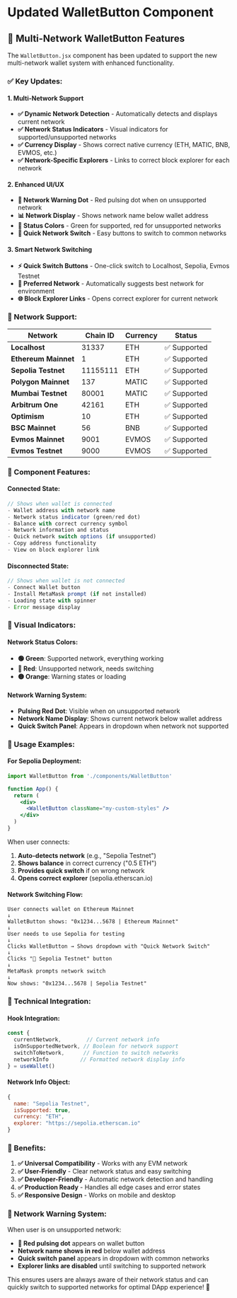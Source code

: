 # Updated WalletButton Component

## 🚀 **Multi-Network WalletButton Features**

The `WalletButton.jsx` component has been updated to support the new multi-network wallet system with enhanced functionality.

### **✅ Key Updates:**

#### **1. Multi-Network Support**
- **✅ Dynamic Network Detection** - Automatically detects and displays current network
- **✅ Network Status Indicators** - Visual indicators for supported/unsupported networks
- **✅ Currency Display** - Shows correct native currency (ETH, MATIC, BNB, EVMOS, etc.)
- **✅ Network-Specific Explorers** - Links to correct block explorer for each network

#### **2. Enhanced UI/UX**
- **🔴 Network Warning Dot** - Red pulsing dot when on unsupported network
- **📊 Network Display** - Shows network name below wallet address
- **🎨 Status Colors** - Green for supported, red for unsupported networks
- **🔗 Quick Network Switch** - Easy buttons to switch to common networks

#### **3. Smart Network Switching**
- **⚡ Quick Switch Buttons** - One-click switch to Localhost, Sepolia, Evmos Testnet
- **🔄 Preferred Network** - Automatically suggests best network for environment
- **🌐 Block Explorer Links** - Opens correct explorer for current network

### **🎯 Network Support:**

| Network | Chain ID | Currency | Status |
|---------|----------|----------|---------|
| **Localhost** | 31337 | ETH | ✅ Supported |
| **Ethereum Mainnet** | 1 | ETH | ✅ Supported |
| **Sepolia Testnet** | 11155111 | ETH | ✅ Supported |
| **Polygon Mainnet** | 137 | MATIC | ✅ Supported |
| **Mumbai Testnet** | 80001 | MATIC | ✅ Supported |
| **Arbitrum One** | 42161 | ETH | ✅ Supported |
| **Optimism** | 10 | ETH | ✅ Supported |
| **BSC Mainnet** | 56 | BNB | ✅ Supported |
| **Evmos Mainnet** | 9001 | EVMOS | ✅ Supported |
| **Evmos Testnet** | 9000 | EVMOS | ✅ Supported |

### **🔧 Component Features:**

#### **Connected State:**
```jsx
// Shows when wallet is connected
- Wallet address with network name
- Network status indicator (green/red dot)
- Balance with correct currency symbol
- Network information and status
- Quick network switch options (if unsupported)
- Copy address functionality
- View on block explorer link
```

#### **Disconnected State:**
```jsx
// Shows when wallet is not connected
- Connect Wallet button
- Install MetaMask prompt (if not installed)
- Loading state with spinner
- Error message display
```

### **🎨 Visual Indicators:**

#### **Network Status Colors:**
- **🟢 Green**: Supported network, everything working
- **🔴 Red**: Unsupported network, needs switching
- **🟡 Orange**: Warning states or loading

#### **Network Warning System:**
- **Pulsing Red Dot**: Visible when on unsupported network
- **Network Name Display**: Shows current network below wallet address
- **Quick Switch Panel**: Appears in dropdown when network not supported

### **🚀 Usage Examples:**

#### **For Sepolia Deployment:**
```jsx
import WalletButton from './components/WalletButton'

function App() {
  return (
    <div>
      <WalletButton className="my-custom-styles" />
    </div>
  )
}
```

When user connects:
1. **Auto-detects network** (e.g., "Sepolia Testnet")
2. **Shows balance** in correct currency ("0.5 ETH")
3. **Provides quick switch** if on wrong network
4. **Opens correct explorer** (sepolia.etherscan.io)

#### **Network Switching Flow:**
```
User connects wallet on Ethereum Mainnet
↓
WalletButton shows: "0x1234...5678 | Ethereum Mainnet" 
↓ 
User needs to use Sepolia for testing
↓
Clicks WalletButton → Shows dropdown with "Quick Network Switch"
↓
Clicks "🧪 Sepolia Testnet" button
↓
MetaMask prompts network switch
↓ 
Now shows: "0x1234...5678 | Sepolia Testnet"
```

### **🔧 Technical Integration:**

#### **Hook Integration:**
```jsx
const {
  currentNetwork,        // Current network info
  isOnSupportedNetwork, // Boolean for network support
  switchToNetwork,      // Function to switch networks
  networkInfo          // Formatted network display info
} = useWallet()
```

#### **Network Info Object:**
```javascript
{
  name: "Sepolia Testnet",
  isSupported: true,
  currency: "ETH", 
  explorer: "https://sepolia.etherscan.io"
}
```

### **🎯 Benefits:**

1. **✅ Universal Compatibility** - Works with any EVM network
2. **✅ User-Friendly** - Clear network status and easy switching
3. **✅ Developer-Friendly** - Automatic network detection and handling
4. **✅ Production Ready** - Handles all edge cases and error states
5. **✅ Responsive Design** - Works on mobile and desktop

### **🚨 Network Warning System:**

When user is on unsupported network:
- **🔴 Red pulsing dot** appears on wallet button
- **Network name shows in red** below wallet address
- **Quick switch panel** appears in dropdown with common networks
- **Explorer links are disabled** until switching to supported network

This ensures users are always aware of their network status and can quickly switch to supported networks for optimal DApp experience! 🎉